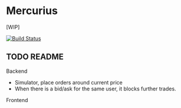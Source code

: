 # Mercurius

[WIP]

[![Build Status](https://travis-ci.org/eeng/mercurius.svg?branch=master)](https://travis-ci.org/eeng/mercurius)

## TODO README

Backend

- Simulator, place orders around current price
- When there is a bid/ask for the same user, it blocks further trades.

Frontend
